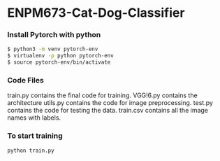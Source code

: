 # ENPM673-Cat-Dog-Classifier

### Install Pytorch with python
``` bash
$ python3 -m venv pytorch-env
$ virtualenv -p python pytorch-env
$ source pytorch-env/bin/activate


```



### Code Files

train.py contains the final code for training.
VGG!6.py contains the architecture
utils.py contains the code for image preprocessing.
test.py contains the code for testing the data.
train.csv contains all the image names with labels.


### To start training

``` bash
python train.py
```




